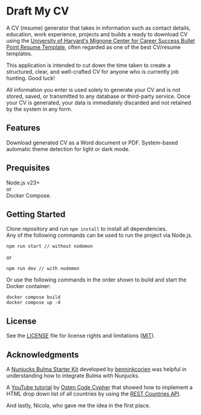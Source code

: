 # Draft My CV
A CV (resume) generator that takes in information such as contact details, education, work experience, projects and builds a ready to download CV using the [University of Harvard's Mignone Center for Career Success Bullet Point Resume Template](https://careerservices.fas.harvard.edu/resources/bullet-point-resume-template/), often regarded as one of the best CV/resume templates.

This application is intended to cut down the time taken to create a structured, clear, and well-crafted CV for anyone who is currently job hunting. Good luck!

All information you enter is used solely to generate your CV and is not stored, saved, or transmitted to any database or third-party service. Once your CV is generated, your data is immediately discarded and not retained by the system in any form.

## Features
Download generated CV as a Word document or PDF.
System-based automatic theme detection for light or dark mode.

## Prequisites
Node.js v23+ <br>
or <br> 
Docker Compose.

## Getting Started
Clone repository and run `npm install` to install all dependencies.<br>
Any of the following commands can be used to run the project via Node.js.
```
npm run start // without nodemon 
```
or
```
npm run dev // with nodemon
```
Or use the following commands in the order shown to build and start the Docker container:
```
docker compose build
docker compose up -d
```

## License
See the [LICENSE](/LICENSE.md) file for license rights and limitations ([MIT](https://opensource.org/license/mit)).

## Acknowledgments
A [Nunjucks Bulma Starter Kit](https://github.com/benninkcorien/nunjucks-starter-kit) developed by [benninkcorien](https://github.com/benninkcorien) was helpful in understanding how to integrate Bulma with Nunjucks.

A [YouTube tutorial](https://www.youtube.com/watch?v=iw4lvZGBuvA) by [Osten Code Cypher](https://www.youtube.com/@OstonCodeCypher) that showed how to implement a HTML drop down list of all countries by using the [REST Countries API](https://restcountries.com/).

And lastly, Nicola, who gave me the idea in the first place.
